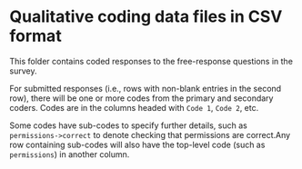 # Qualitative coding data files in CSV format
This folder contains coded responses to the free-response questions in the survey.
 
For submitted responses (i.e., rows with non-blank entries in the second row),
there will be one or more codes from the primary and secondary coders. Codes
are in the columns headed with `Code 1`, `Code 2`, etc. 

Some codes have sub-codes to specify further details, such as
`permissions->correct` to denote checking that permissions are correct.Any
row containing sub-codes will also have the top-level code (such as
`permissions`) in another column.


